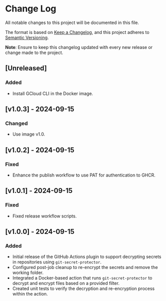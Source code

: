 # Change Log

All notable changes to this project will be documented in this file.

The format is based on [Keep a Changelog](https://keepachangelog.com/en/1.0.0/), and this project adheres to [Semantic Versioning](https://semver.org/spec/v2.0.0.html).

**Note**: Ensure to keep this changelog updated with every new release or change made to the project.

## [Unreleased]

### Added
- Install GCloud CLI in the Docker image.

## [v1.0.3] - 2024-09-15

### Changed
- Use image v1.0.

## [v1.0.2] - 2024-09-15

### Fixed
- Enhance the publish workflow to use PAT for authentication to GHCR.

## [v1.0.1] - 2024-09-15

### Fixed
- Fixed release workflow scripts.

## [v1.0.0] - 2024-09-15

### Added
- Initial release of the GitHub Actions plugin to support decrypting secrets in repositories using `git-secret-protector`.
- Configured post-job cleanup to re-encrypt the secrets and remove the working folder.
- Integrated a Docker-based action that runs `git-secret-protector` to decrypt and encrypt files based on a provided filter.
- Created unit tests to verify the decryption and re-encryption process within the action.
